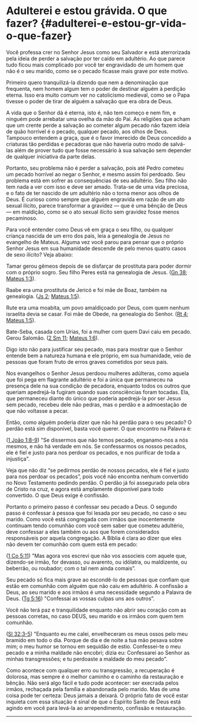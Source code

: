 # Adulterei e estou grávida. O que fazer? {#adulterei-e-estou-gr-vida-o-que-fazer}

Você professa crer no Senhor Jesus como seu Salvador e está aterrorizada pela ideia de perder a salvação por ter caído em adultério. Ao que parece tudo ficou mais complicado por você ter engravidado de um homem que não é o seu marido, como se o pecado ficasse mais grave por este motivo.

Primeiro quero tranquilizá-la dizendo que nem a denominação que frequenta, nem homem algum tem o poder de destinar alguém à perdição eterna. Isso era muito comum ver no catolicismo medieval, como se o Papa tivesse o poder de tirar de alguém a salvação que era obra de Deus.

A vida que o Senhor dá é eterna, isto é, não tem começo e nem fim, e ninguém pode arrebatar uma ovelha da mão do Pai. As religiões que acham que um crente perde a salvação ao cometer algum pecado não fazem ideia de quão horrível é o pecado, qualquer pecado, aos olhos de Deus. Tampouco entendem a graça, que é o favor imerecido de Deus concedido a criaturas tão perdidas e pecadoras que não haveria outro modo de salvá-las além de prover tudo que fosse necessário à sua salvação sem depender de qualquer iniciativa da parte delas.

Portanto, seu problema não é perder a salvação, pois até Pedro cometeu um pecado horrível ao negar o Senhor, e mesmo assim foi perdoado. Seu problema está em sofrer as consequências de seu adultério. Seu filho não tem nada a ver com isso e deve ser amado. Trata-se de uma vida preciosa, e o fato de ter nascido de um adultério não o torna menor aos olhos de Deus. É curioso como sempre que alguém engravida em razão de um ato sexual ilícito, parece transformar a gravidez — que é uma bênção de Deus — em maldição, como se o ato sexual ilícito sem gravidez fosse menos pecaminoso.

Para você entender como Deus vê em graça o seu filho, ou qualquer criança nascida de um erro dos pais, leia a genealogia de Jesus no evangelho de Mateus. Alguma vez você parou para pensar que o próprio Senhor Jesus em sua humanidade descende de pelo menos quatro casos de sexo ilícito? Veja abaixo:

Tamar gerou gêmeos depois de se disfarçar de prostituta para poder dormir com o próprio sogro. Seu filho Peres está na genealogia de Jesus. ([Gn 38](http://bibliaonline.com.br/acf/gn/38); [Mateus 1:3](http://bibliaonline.com.br/acf/mt/1/3)).

Raabe era uma prostituta de Jericó e foi mãe de Boaz, também na genealogia. ([Js 2](http://bibliaonline.com.br/acf/js/2); [Mateus 1:5](http://bibliaonline.com.br/acf/mt/1/5)).

Rute era uma moabita, um povo amaldiçoado por Deus, com quem nenhum israelita devia se casar. Foi mãe de Obede, na genealogia do Senhor. ([Rt 4](http://bibliaonline.com.br/acf/rt/4); [Mateus 1:5](http://bibliaonline.com.br/acf/mt/1/5)).

Bate-Seba, casada com Urias, foi a mulher com quem Davi caiu em pecado. Gerou Salomão. ([2 Sm 11](http://bibliaonline.com.br/acf/2sm/11); [Mateus 1:6](http://bibliaonline.com.br/acf/mt/1/6)).

Digo isto não para justificar seu pecado, mas para mostrar que o Senhor entende bem a natureza humana e ele próprio, em sua humanidade, veio de pessoas que foram fruto de erros graves cometidos por seus pais.

Nos evangelhos o Senhor Jesus perdoou mulheres adúlteras, como aquela que foi pega em flagrante adultério e foi a única que permaneceu na presença dele na sua condição de pecadora, enquanto todos os outros que queriam apedrejá-la fugiram quando suas consciências foram tocadas. Ela, que permaneceu diante do único que poderia apedrejá-la por ser Jesus sem pecado, recebeu dele não pedras, mas o perdão e a admoestação de que não voltasse a pecar.

Então, como alguém poderia dizer que não há perdão para o seu pecado? O perdão está sim disponível, basta você querer. O que encontro na Palavra é:

([1 João 1:8-9](http://bibliaonline.com.br/acf/1jo/1/8-9)) &quot;Se dissermos que não temos pecado, enganamo-nos a nós mesmos, e não há verdade em nós. Se confessarmos os nossos pecados, ele é fiel e justo para nos perdoar os pecados, e nos purificar de toda a injustiça&quot;.

Veja que não diz “se pedirmos perdão de nossos pecados, ele é fiel e justo para nos perdoar os pecados”, pois você não encontra nenhum convertido no Novo Testamento pedindo perdão. O perdão já foi assegurado pela obra de Cristo na cruz, e agora está amplamente disponível para todo convertido. O que Deus exige é confissão.

Portanto o primeiro passo é confessar seu pecado a Deus. O segundo passo é confessar à pessoa que foi lesada por seu pecado, no caso o seu marido. Como você está congregada com irmãos que inocentemente continuam tendo comunhão com você sem saber que cometeu adultério, deve confessar a eles também ou aos que forem considerados responsáveis por aquela congregação. A Bíblia é clara ao dizer que eles não devem ter comunhão com quem está em pecado:

([1 Co 5:11](http://bibliaonline.com.br/acf/1co/5/11)) &quot;Mas agora vos escrevi que não vos associeis com aquele que, dizendo-se irmão, for devasso, ou avarento, ou idólatra, ou maldizente, ou beberrão, ou roubador; com o tal nem ainda comais”.

Seu pecado só fica mais grave ao escondê-lo de pessoas que confiam que estão em comunhão com alguém que não caiu em adultério. A confissão a Deus, ao seu marido e aos irmãos é uma necessidade segundo a Palavra de Deus. ([Tg 5:16](http://bibliaonline.com.br/acf/tg/5/16)) &quot;Confessai as vossas culpas uns aos outros”.

Você não terá paz e tranquilidade enquanto não abrir seu coração com as pessoas corretas, no caso DEUS, seu marido e os irmãos com quem tem comunhão.

([Sl 32:3-5](http://bibliaonline.com.br/acf/sl/32/3-5)) &quot;Enquanto eu me calei, envelheceram os meus ossos pelo meu bramido em todo o dia. Porque de dia e de noite a tua mão pesava sobre mim; o meu humor se tornou em sequidão de estio. Confessei-te o meu pecado e a minha maldade não encobri; dizia eu: Confessarei ao Senhor as minhas transgressões; e tu perdoaste a maldade do meu pecado&quot;.

Como acontece com qualquer erro ou transgressão, a recuperação é dolorosa, mas sempre é o melhor caminho e o caminho da restauração e bênção. Não será algo fácil e tudo pode acontecer: ser execrada pelos irmãos, rechaçada pela família e abandonada pelo marido. Mas de uma coisa pode ter certeza: Deus jamais a deixará. O próprio fato de você estar inquieta com essa situação é sinal de que o Espírito Santo de Deus está agindo em você para levá-la ao arrependimento, confissão e restauração.

*****